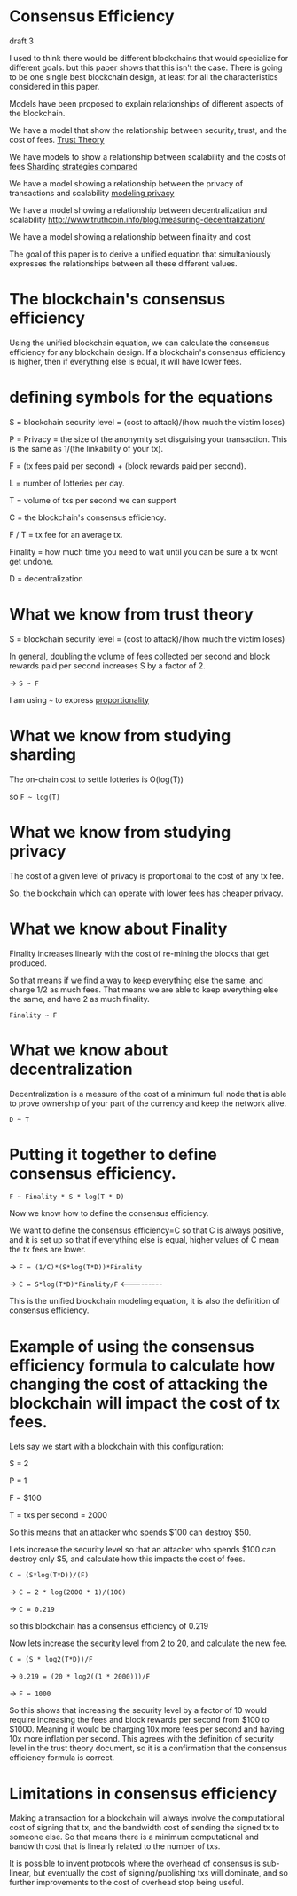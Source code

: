 Consensus Efficiency
========
draft 3

I used to think there would be different blockchains that would specialize for different goals. but this paper shows that this isn't the case.
There is going to be one single best blockchain design, at least for all the characteristics considered in this paper.


Models have been proposed to explain relationships of different aspects of the blockchain.

We have a model that show the relationship between security, trust, and the cost of fees. [Trust Theory](../basics/trust_theory.md)

We have models to show a relationship between scalability and the costs of fees [Sharding strategies compared](../other_blockchains/sharding.md)

We have a model showing a relationship between the privacy of transactions and scalability [modeling privacy](privacy.md)

We have a model showing a relationship between decentralization and scalability http://www.truthcoin.info/blog/measuring-decentralization/

We have a model showing a relationship between finality and cost

The goal of this paper is to derive a unified equation that simultaniously expresses the relationships between all these different values.

The blockchain's consensus efficiency
========

Using the unified blockchain equation, we can calculate the consensus efficiency for any blockchain design.
If a blockchain's consensus efficiency is higher, then if everything else is equal, it will have lower fees.

defining symbols for the equations
========

S = blockchain security level = (cost to attack)/(how much the victim loses)

P = Privacy = the size of the anonymity set disguising your transaction. This is the same as 1/(the linkability of your tx).

F = (tx fees paid per second) + (block rewards paid per second).

L = number of lotteries per day.

T = volume of txs per second we can support

C = the blockchain's consensus efficiency.

F / T = tx fee for an average tx.

Finality = how much time you need to wait until you can be sure a tx wont get undone.

D = decentralization

What we know from trust theory
===========

S = blockchain security level = (cost to attack)/(how much the victim loses)

In general, doubling the volume of fees collected per second and block rewards paid per second increases S by a factor of 2.

-> `S ~ F`

I am using `~` to express [proportionality](https://en.wikipedia.org/wiki/Proportionality_(mathematics))

What we know from studying sharding
==========


The on-chain cost to settle lotteries is O(log(T))

so `F ~ log(T)`

<!-----

`T ~ V * L`

`V ~ T / L`

`F ~ L * (log(T/L))`

-> `F ~ sqrt(T*L)`
------>


What we know from studying privacy
=========

The cost of a given level of privacy is proportional to the cost of any tx fee.

So, the blockchain which can operate with lower fees has cheaper privacy.

What we know about Finality
=========

Finality increases linearly with the cost of re-mining the blocks that get produced.

So that means if we find a way to keep everything else the same, and charge 1/2 as much fees. That means we are able to keep everything else the same, and have 2 as much finality.

`Finality ~ F`

What we know about decentralization
=========

Decentralization is a measure of the cost of a minimum full node that is able to prove ownership of your part of the currency and keep the network alive.

`D ~ T`

<!-------
`1 ~ D * T`
------->

Putting it together to define consensus efficiency.
=========

`F ~ Finality * S * log(T * D)`

Now we know how to define the consensus efficiency.

We want to define the consensus efficiency=C so that C is always positive, and it is set up so that if everything else is equal, higher values of C mean the tx fees are lower.

-> `F = (1/C)*(S*log(T*D))*Finality`

-> `C = S*log(T*D)*Finality/F` <---------

This is the unified blockchain modeling equation, it is also the definition of consensus efficiency.

Example of using the consensus efficiency formula to calculate how changing the cost of attacking the blockchain will impact the cost of tx fees.
==========

Lets say we start with a blockchain with this configuration:

S = 2

P = 1

F = $100

T = txs per second = 2000

So this means that an attacker who spends $100 can destroy $50.

Lets increase the security level so that an attacker who spends $100 can destroy only $5, and calculate how this impacts the cost of fees.

`C = (S*log(T*D))/(F)`

-> `C = 2 * log(2000 * 1)/(100)`

-> `C = 0.219`

so this blockchain has a consensus efficiency of 0.219

Now lets increase the security level from 2 to 20, and calculate the new fee.

`C = (S * log2(T*D))/F`

-> `0.219 = (20 * log2((1 * 2000)))/F`

-> `F = 1000`

So this shows that increasing the security level by a factor of 10 would require increasing the fees and block rewards per second from $100 to $1000. 
Meaning it would be charging 10x more fees per second and having 10x more inflation per second.
This agrees with the definition of security level in the trust theory document, so it is a confirmation that the consensus efficiency formula is correct.



Limitations in consensus efficiency
==================

Making a transaction for a blockchain will always involve the computational cost of signing that tx, and the bandwidth cost of sending the signed tx to someone else.
So that means there is a minimum computational and bandwith cost that is linearly related to the number of txs.

It is possible to invent protocols where the overhead of consensus is sub-linear, but eventually the cost of signing/publishing txs will dominate, and so further improvements to the cost of overhead stop being useful.